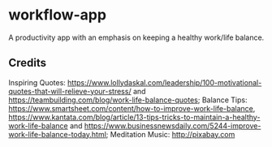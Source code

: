 # workflow-app
A productivity app with an emphasis on keeping a healthy work/life balance.

## Credits
Inspiring Quotes: <https://www.lollydaskal.com/leadership/100-motivational-quotes-that-will-relieve-your-stress/> and <https://teambuilding.com/blog/work-life-balance-quotes>;
Balance Tips: <https://www.smartsheet.com/content/how-to-improve-work-life-balance>, <https://www.kantata.com/blog/article/13-tips-tricks-to-maintain-a-healthy-work-life-balance> and <https://www.businessnewsdaily.com/5244-improve-work-life-balance-today.html>;
Meditation Music: <http://pixabay.com>